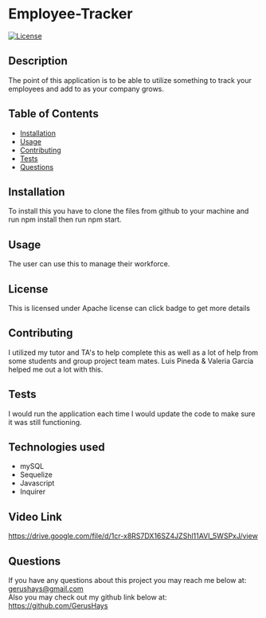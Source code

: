 # Employee-Tracker
[![License](https://img.shields.io/badge/License-Apache_2.0-blue.svg)](https://opensource.org/licenses/Apache-2.0)
## Description 
The point of this application is to be able to utilize something to track your employees and add to as your company grows.

## Table of Contents

* [Installation](#installation)
* [Usage](#usage)
* [Contributing](#contributing)
* [Tests](#tests)
* [Questions](#questions)

## Installation 
To install this you have to clone the files from github to your machine and run npm install then run npm start.

## Usage 
The user can use this to manage their workforce. 

## License
This is licensed under Apache license can click badge to get more details


## Contributing 
I utilized my tutor and TA's to help complete this as well as a lot of help from some students and group project team mates.
Luis Pineda & Valeria Garcia helped me out a lot with this.

## Tests 
I would run the application each time I would update the code to make sure it was still functioning.

## Technologies used
* mySQL
* Sequelize
* Javascript
* Inquirer

## Video Link
https://drive.google.com/file/d/1cr-x8RS7DX16SZ4JZShl11AVI_5WSPxJ/view

## Questions
If you have any questions about this project you may reach me below at: </br> 
gerushays@gmail.com</br>
Also you may check out my github link below at: </br>
https://github.com/GerusHays